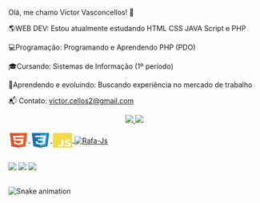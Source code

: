 Olá, me chamo Victor Vasconcellos! 👋

🌎WEB DEV: Estou atualmente estudando HTML CSS JAVA Script e PHP

💻Programação: Programando e Aprendendo PHP (PDO)

🎓Cursando: Sistemas de Informação (1º período)

🌱Aprendendo e evoluindo: Buscando experiência no mercado de trabalho

📬 Contato: victor.cellos2@gmail.com

<div align="center">
  <a href="https://github.com/victorcellos">
  <img height="179em" src="https://github-readme-stats.vercel.app/api?username=victorcellos&show_icons=true&theme=dark&include_all_commits=true&count_private=true"/>
  <img height="179em" src="https://github-readme-stats.vercel.app/api/top-langs/?username=victorcellos&layout=compact&langs_count=7&theme=dark"/>
    
</div>
 <div style="display: inline_block"><br>
     <img align="center" alt="Rafa-HTML" height="30" width="40" src="https://raw.githubusercontent.com/devicons/devicon/master/icons/html5/html5-original.svg">
     <img align="center" alt="Rafa-CSS" height="30" width="40" src="https://raw.githubusercontent.com/devicons/devicon/master/icons/css3/css3-original.svg">
     <img align="center" alt="Rafa-Js" height="30" width="40" src="https://raw.githubusercontent.com/devicons/devicon/master/icons/javascript/javascript-plain.svg">
     <img align="center" alt="Rafa-Js" height="30" width="40" src="https://cdn.jsdelivr.net/gh/devicons/devicon/icons/php/php-original.svg">
</div>
  
  ##
  
<div> 
  <a href="https://www.linkedin.com/in/victor-vasconcellos-7a0b54235" target="_blank"><img src="https://img.shields.io/badge/-LinkedIn-%230077B5?style=for-the-badge&logo=linkedin&logoColor=white" target="_blank"></a> 
  <a href="https://www.instagram.com/victor_cellos" target="_blank"><img src="https://img.shields.io/badge/-Instagram-%23E4405F?style=for-the-badge&logo=instagram&logoColor=white" target="_blank"></a> 
  <a href = "mailto:victor.cellos2@gmail.com"><img src="https://img.shields.io/badge/-Gmail-%23333?style=for-the-badge&logo=gmail&logoColor=white" target="_blank"></a>

  
##
  
  ![Snake animation](https://github.com/victorcellos/victorcellos/blob/output/github-contribution-grid-snake.svg)
